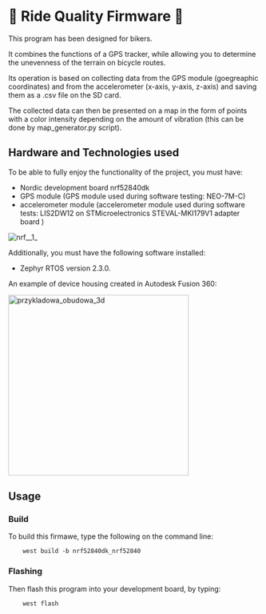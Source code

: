 # :mountain_bicyclist: Ride Quality Firmware  :bicyclist:

This program has been designed for bikers. 

It combines the functions of a GPS tracker,
while allowing you to determine the unevenness of the terrain on bicycle routes.

Its operation is based on collecting data from the GPS module (goegreaphic coordinates) and from the accelerometer (x-axis, y-axis, z-axis) 
and saving them as a .csv file on the SD card. 

The collected data can then be presented on a map in the form of points with a color intensity depending on the amount of vibration 
(this can be done by map_generator.py script).

## Hardware and Technologies used 

To be able to fully enjoy the functionality of the project, you must have:
- Nordic development board nrf52840dk
- GPS module (GPS module used during software testing: NEO-7M-C)
- accelerometer module (accelerometer module used during software tests: LIS2DW12 on STMicroelectronics STEVAL-MKI179V1 adapter board )

![nrf__1_](/uploads/f070be0eb40969fc2ebd08b5d6698fa9/nrf__1_.png)

Additionally, you must have the following software installed:
- Zephyr RTOS version 2.3.0.

An example of device housing created in Autodesk Fusion 360:

<img width="361" alt="przykladowa_obudowa_3d" src="https://user-images.githubusercontent.com/33400631/94154606-601bf200-fe7e-11ea-93e5-69cbd3bb7617.PNG">


## Usage

### Build

To build this firmawe, type the following on the command line:
```
    west build -b nrf52840dk_nrf52840
```

### Flashing

Then flash this program into your development board, by typing:
```
    west flash
```


